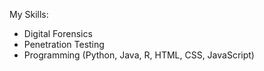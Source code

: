 My Skills: 
- Digital Forensics
- Penetration Testing
- Programming (Python, Java, R, HTML, CSS, JavaScript)
